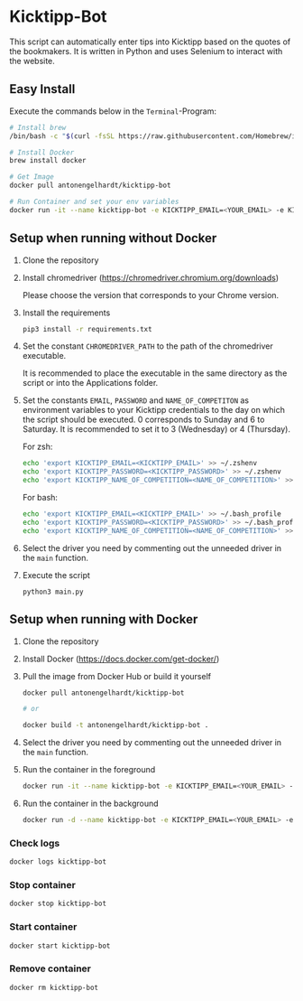 # Kicktipp-Bot

This script can automatically enter tips into Kicktipp based on the quotes of the bookmakers. It is written in Python and uses Selenium to interact with the website.

## Easy Install

Execute the commands below in the `Terminal`-Program:

```bash
# Install brew
/bin/bash -c "$(curl -fsSL https://raw.githubusercontent.com/Homebrew/install/HEAD/install.sh)"

# Install Docker
brew install docker

# Get Image
docker pull antonengelhardt/kicktipp-bot

# Run Container and set your env variables
docker run -it --name kicktipp-bot -e KICKTIPP_EMAIL=<YOUR_EMAIL> -e KICKTIPP_PASSWORD=<YOUR_PASSWORD> -e KICKTIPP_NAME_OF_COMPETITION=<NAME_OF_COMPETITION> antonengelhardt/kicktipp-bot
```

## Setup when running without Docker

1. Clone the repository

2. Install chromedriver (<https://chromedriver.chromium.org/downloads>)

    Please choose the version that corresponds to your Chrome version.

3. Install the requirements

    ```bash
    pip3 install -r requirements.txt
    ```

4. Set the constant `CHROMEDRIVER_PATH` to the path of the chromedriver executable.

    It is recommended to place the executable in the same directory as the script or into the Applications folder.

5. Set the constants `EMAIL`, `PASSWORD` and `NAME_OF_COMPETITON` as environment variables to your Kicktipp credentials to the day on which the script should be executed. 0 corresponds to Sunday and 6 to Saturday. It is recommended to set it to 3 (Wednesday) or 4 (Thursday).

    For zsh:

    ```bash
    echo 'export KICKTIPP_EMAIL=<KICKTIPP_EMAIL>' >> ~/.zshenv  
    echo 'export KICKTIPP_PASSWORD=<KICKTIPP_PASSWORD>' >> ~/.zshenv   
    echo 'export KICKTIPP_NAME_OF_COMPETITION=<NAME_OF_COMPETITION>' >> ~/.zshenv
    ```

    For bash:

    ```bash
    echo 'export KICKTIPP_EMAIL=<KICKTIPP_EMAIL>' >> ~/.bash_profile      
    echo 'export KICKTIPP_PASSWORD=<KICKTIPP_PASSWORD>' >> ~/.bash_profile  
    echo 'export KICKTIPP_NAME_OF_COMPETITION=<NAME_OF_COMPETITION>' >> ~/.bash_profile
    ```

6. Select the driver you need by commenting out the unneeded driver in the `main` function.

7. Execute the script

    ```python3 main.py```

## Setup when running with Docker

1. Clone the repository

2. Install Docker (<https://docs.docker.com/get-docker/>)

3. Pull the image from Docker Hub or build it yourself

    ```bash
    docker pull antonengelhardt/kicktipp-bot

    # or 

    docker build -t antonengelhardt/kicktipp-bot .
    ```

4. Select the driver you need by commenting out the unneeded driver in the `main` function.

5. Run the container in the foreground

    ```bash
    docker run -it --name kicktipp-bot -e KICKTIPP_EMAIL=<YOUR_EMAIL> -e KICKTIPP_PASSWORD=<YOUR_PASSWORD> -e KICKTIPP_NAME_OF_COMPETITION=<NAME_OF_COMPETITION> antonengelhardt/kicktipp-bot
    ```

6. Run the container in the background

    ```bash
    docker run -d --name kicktipp-bot -e KICKTIPP_EMAIL=<YOUR_EMAIL> -e KICKTIPP_PASSWORD=<YOUR_PASSWORD> -e KICKTIPP_NAME_OF_COMPETITION=<NAME_OF_COMPETITION> antonengelhardt/kicktipp-bot
    ```

### Check logs

```bash
docker logs kicktipp-bot
```

### Stop container

```bash
docker stop kicktipp-bot
```

### Start container

```bash
docker start kicktipp-bot
```

### Remove container

```bash
docker rm kicktipp-bot
```
